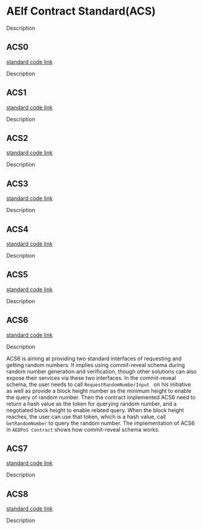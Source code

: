 # AElf Contract Standard(ACS)

Description

## ACS0

[standard code link](https://github.com/AElfProject/AElf/blob/dev/protobuf/acs0.proto)

Description

## ACS1

[standard code link](https://github.com/AElfProject/AElf/blob/dev/protobuf/acs1.proto)

Description

## ACS2

[standard code link](https://github.com/AElfProject/AElf/blob/dev/protobuf/acs2.proto)

Description

## ACS3

[standard code link](https://github.com/AElfProject/AElf/blob/dev/protobuf/acs3.proto)

Description

## ACS4

[standard code link](https://github.com/AElfProject/AElf/blob/dev/protobuf/acs4.proto)

Description

## ACS5

[standard code link](https://github.com/AElfProject/AElf/blob/dev/protobuf/acs5.proto)

Description

## ACS6

[standard code link](https://github.com/AElfProject/AElf/blob/dev/protobuf/acs6.proto)

Description

ACS6 is aiming at providing two standard interfaces of requesting and getting random numbers. It implies using commit-reveal schema during random number generation and verification, though other solutions can also expose their services via these two interfaces.
In the commit-reveal schema, the user needs to call `RequestRandomNumberInput ` on his initiative as well as provide a block height number as the minimum height to enable the query of random number. Then the contract implemented ACS6 need to return a hash value as the token for querying random number, and a negotiated block height to enable related query. When the block height reaches, the user can use that token, which is a hash value, call `GetRandomNumber` to query the random number.
The implementation of ACS6 in `AEDPoS Contract` shows how commit-reveal schema works.

## ACS7

[standard code link](https://github.com/AElfProject/AElf/blob/dev/protobuf/acs7.proto)

Description

## ACS8

[standard code link](https://github.com/AElfProject/AElf/blob/dev/protobuf/acs8.proto)

Description
